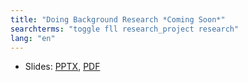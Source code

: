 ```yaml
---
title: "Doing Background Research *Coming Soon*"
searchterms: "toggle fll research_project research"
lang: "en"
---
```

 <ul>
 <li class="ng-binding">Slides:
 <a href="translations/en-us/fll/Background.pptx">PPTX</a>,
 <a href="translations/en-us/fll/Background.pdf">PDF</a>
 </li>
 </ul>
